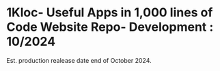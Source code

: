 # 1Kloc- Useful Apps in 1,000 lines of Code Website Repo- Development : 10/2024

Est. production realease date end of October 2024.

